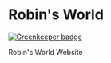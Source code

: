 # Robin's World

[![Greenkeeper badge](https://badges.greenkeeper.io/JoeChapman/robins-world.svg)](https://greenkeeper.io/)

Robin's World Website
